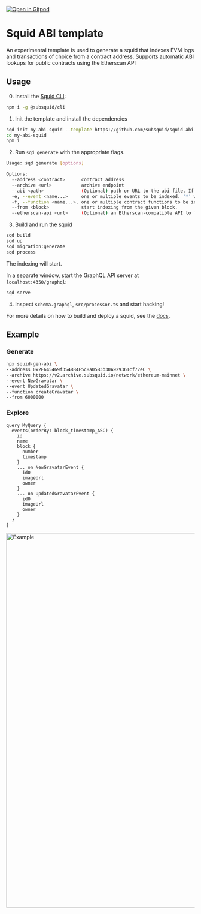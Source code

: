 [![Open in Gitpod](https://gitpod.io/button/open-in-gitpod.svg)](https://gitpod.io/#https://github.com/subsquid/squid-abi-template)

# Squid ABI template

An experimental template is used to generate a squid that indexes EVM logs and transactions of choice from a contract address. Supports automatic ABI lookups for public contracts using the Etherscan API

## Usage

0. Install the [Squid CLI](https://docs.subsquid.io/squid-cli/):

```sh
npm i -g @subsquid/cli
```

1. Init the template and install the dependencies

```bash
sqd init my-abi-squid --template https://github.com/subsquid/squid-abi-template
cd my-abi-squid
npm i
```

2. Run `sqd generate` with the appropriate flags.

```bash
Usage: sqd generate [options]

Options:
  --address <contract>      contract address
  --archive <url>           archive endpoint 
  --abi <path>              (Optional) path or URL to the abi file. If omitted, the Etherscan API is used.
  -e, --event <name...>     one or multiple events to be indexed. '*' will index all events
  -f, --function <name...>. one or multiple contract functions to be indexed. '*' will index all functions
  --from <block>            start indexing from the given block. 
  --etherscan-api <url>     (Optional) an Etherscan-compatible API to fetch contract ABI by a known address. Default: https://api.etherscan.io/
```

3. Build and run the squid

```bash
sqd build
sqd up
sqd migration:generate
sqd process
```
The indexing will start.

In a separate window, start the GraphQL API server at `localhost:4350/graphql`:
```bash
sqd serve
```

4. Inspect `schema.graphql`, `src/processor.ts` and start hacking!

For more details on how to build and deploy a squid, see the [docs](https://docs.subsquid.io).

## Example
### Generate
```bash
npx squid-gen-abi \
--address 0x2E645469f354BB4F5c8a05B3b30A929361cf77eC \
--archive https://v2.archive.subsquid.io/network/ethereum-mainnet \
--event NewGravatar \
--event UpdatedGravatar \
--function createGravatar \
--from 6000000
```
### Explore
```gql
query MyQuery {
  events(orderBy: block_timestamp_ASC) {
    id
    name
    block {
      number
      timestamp
    }
    ... on NewGravatarEvent {
      id0
      imageUrl
      owner
    }
    ... on UpdatedGravatarEvent {
      id0
      imageUrl
      owner
    }
  }
}
```
<img width="1000" alt="Example" src="https://user-images.githubusercontent.com/61732514/214889375-20cd1945-0124-4924-a1dd-3f1a07ddd6ab.png">

